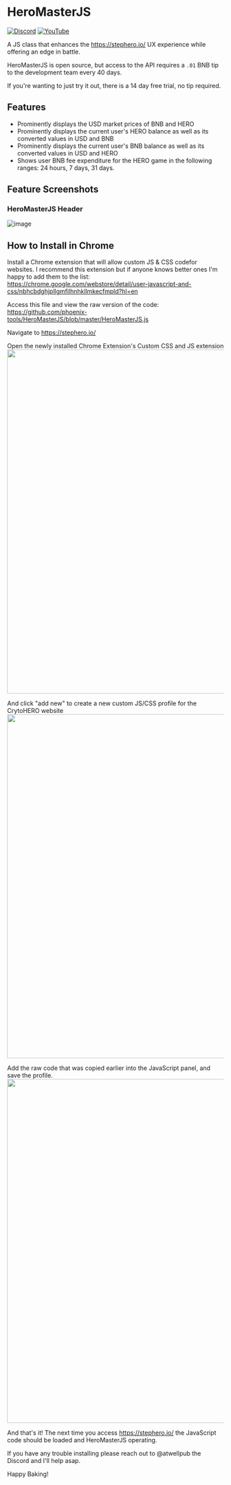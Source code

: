 # HeroMasterJS
[![Discord](https://img.shields.io/discord/870816354612170842?color=%235865f2&label=Discord&logo=discord&logoColor=%23fff&style=for-the-badge)](https://discord.gg/6AjVj3s9aN)
[![YouTube](https://img.shields.io/youtube/channel/views/UCQD9zAJeF1q4r8haWkia0rA?label=Youtube&style=for-the-badge)](https://www.youtube.com/channel/UCQD9zAJeF1q4r8haWkia0rA)


A JS class that enhances the https://stephero.io/ UX experience while offering an edge in battle. 

HeroMasterJS is open source, but access to the API requires a `.01` BNB tip to the development team every 40 days.  

If you're wanting to just try it out, there is a 14 day free trial, no tip required. 


## Features

* Prominently displays the USD market prices of BNB and HERO
* Prominently displays the current user's HERO balance as well as its converted values in USD and BNB
* Prominently displays the current user's BNB balance as well as its converted values in USD and HERO
* Shows user BNB fee expenditure for the HERO game in the following ranges: 24 hours, 7 days, 31 days.

## Feature Screenshots

### HeroMasterJS Header

![image](https://user-images.githubusercontent.com/2002207/129513368-2ecb9e34-4482-431b-8175-98ec472080b3.png)


## How to Install in Chrome

Install a Chrome extension that will allow custom JS & CSS codefor websites. I recommend this extension but if anyone knows better ones I'm happy to add them to the list:
https://chrome.google.com/webstore/detail/user-javascript-and-css/nbhcbdghjpllgmfilhnhkllmkecfmpld?hl=en

Access this file and view the raw version of the code:
https://github.com/phoenix-tools/HeroMasterJS/blob/master/HeroMasterJS.js

Navigate to https://stephero.io/

Open the newly installed Chrome Extension's Custom CSS and JS extension
<img src="https://user-images.githubusercontent.com/2002207/129513471-e0e32471-e7fa-4b75-b3f1-c0acb252c7b4.png" width="800">

And click "add new" to create a new custom JS/CSS profile for the CrytoHERO website
<img src="https://user-images.githubusercontent.com/2002207/128646467-657c566b-2abf-4257-a007-4046923ae12b.png" width="800">

Add the raw code that was copied earlier into the JavaScript panel, and save the profile.
<img src="https://user-images.githubusercontent.com/2002207/129513558-281dbe5e-dfac-4859-866e-aa63f5e2a160.png" width="800">

And that's it! The next time you access https://stephero.io/ the JavaScript code should be loaded and HeroMasterJS operating. 

If you have any trouble installing please reach out to @atwellpub the Discord and I'll help asap.

Happy Baking! 
